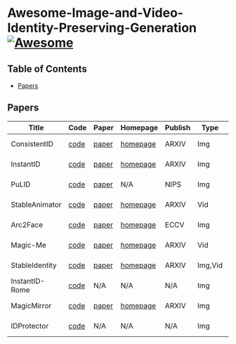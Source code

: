 # Awesome-Image-and-Video-Identity-Preserving-Generation [![Awesome](https://awesome.re/badge.svg)](https://awesome.re)

## Table of Contents
+ [Papers](#Papers)

## Papers

| Title           | Code                                                                                 | Paper                                                                                      | Homepage                                             | Publish | Type  | Date             |
|-----------------|--------------------------------------------------------------------------------------|--------------------------------------------------------------------------------------------|-----------------------------------------------------|---------|-------|------------------|
| ConsistentID    | [code](https://github.com/JackAILab/ConsistentID)                                     | [paper](https://arxiv.org/pdf/2404.16771)                                                  | [homepage](https://ssugarwh.github.io/consistentid.github.io/) | ARXIV   | Img   | April 25, 2024   |
| InstantID       | [code](https://github.com/instantX-research/InstantID)                                | [paper](https://arxiv.org/pdf/2401.07519)                                                  | [homepage](https://instantid.github.io/)            | ARXIV   | Img   | January 15, 2024 |
| PuLID           | [code](https://github.com/ToTheBeginning/PuLID)                                       | [paper](https://arxiv.org/pdf/2404.16022)                                                  | N/A                                                 | NIPS    | Img   | April 24, 2024   |
| StableAnimator  | [code](https://github.com/Francis-Rings/StableAnimator)                               | [paper](https://arxiv.org/pdf/2411.17697)                                                  | [homepage](https://francis-rings.github.io/StableAnimator) | ARXIV   | Vid   | November 26, 2024|
| Arc2Face        | [code](https://github.com/foivospar/Arc2Face)                                         | [paper](https://arxiv.org/pdf/2403.11641)                                                  | [homepage](https://arc2face.github.io/)             | ECCV    | Img   | March 18, 2024   |
| Magic-Me        | [code](https://github.com/Zhen-Dong/Magic-Me)                                         | [paper](https://arxiv.org/pdf/2402.09368)                                                  | [homepage](https://magic-me-webpage.github.io/)     | ARXIV   | Vid   | February 14, 2024|
| StableIdentity  | [code](https://github.com/qinghew/StableIdentity)                                     | [paper](https://arxiv.org/pdf/2401.15975)                                                  | [homepage](https://qinghew.github.io/StableIdentity/) | ARXIV   | Img,Vid | January 29, 2024 |
| InstantID-Rome  | [code](https://github.com/instantX-research/InstantID-Rome)                           | N/A                                                                                        | N/A                                                 | N/A     | Img   | April 14, 2024   |
| MagicMirror     | [code](https://github.com/dvlab-research/MagicMirror)                                 | [paper](https://arxiv.org/pdf/2501.03931)                                                  | [homepage](https://julianjuaner.github.io/projects/MagicMirror/) | ARXIV   | Img   | January 7, 2025  |
| IDProtector     | [code](https://github.com/showlab/IDProtector)                                        | N/A                                                                                        | N/A                                                 | N/A     | Img   | December 16, 2024|
